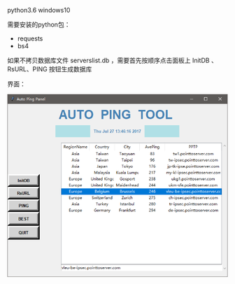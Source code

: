 
python3.6
windows10

需要安装的python包：

- requests
- bs4

如果不拷贝数据库文件 serverslist.db ，需要首先按顺序点击面板上 InitDB 、 RsURL、PING 按钮生成数据库


界面：

![界面](ping.png)

